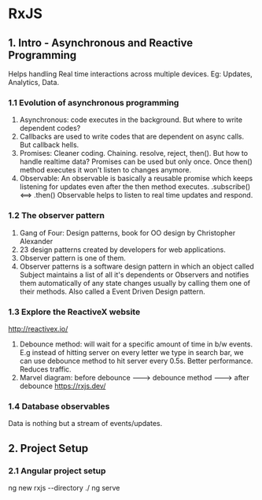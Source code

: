# RxJS

## 1. Intro - Asynchronous and Reactive Programming
Helps handling Real time interactions across multiple devices. Eg: Updates, Analytics, Data.

### 1.1 Evolution of asynchronous programming
1. Asynchronous: code executes in the background. But where to write dependent codes?
2. Callbacks are used to write codes that are dependent on async calls. But callback hells.
3. Promises: Cleaner coding. Chaining. resolve, reject, then(). But how to handle realtime data? Promises can be used but only once. Once then() method executes it won't listen to changes anymore.
4. Observable: An observable is basically a reusable promise which keeps listening for updates even after the then method executes. .subscribe() <==> .then()
Observable helps to listen to real time updates and respond.

### 1.2 The observer pattern
1. Gang of Four: Design patterns, book for OO design by Christopher Alexander
2. 23 design patterns created by developers for web applications.
3. Observer pattern is one of them.
4. Observer patterns is a software design pattern in which an object called Subject maintains a list of all it's dependents or Observers and notifies them automatically of any state changes usually by calling them one of their methods.
Also called a Event Driven Design pattern.

### 1.3 Explore the ReactiveX website
http://reactivex.io/
1. Debounce method: will wait for a specific amount of time in b/w events. E.g instead of hitting server on every letter we type in search bar, we can use debounce method to hit server every 0.5s. Better performance. Reduces traffic.
2. Marvel diagram: before debounce ---> debounce method ---> after debounce
https://rxjs.dev/

### 1.4 Database observables
Data is nothing but a stream of events/updates.

## 2. Project Setup
### 2.1 Angular project setup
ng new rxjs --directory ./
ng serve
